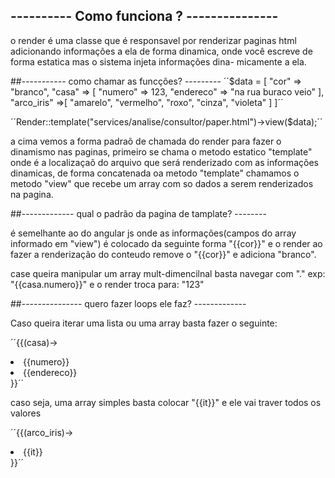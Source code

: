 ## ---------- Como funciona ? ---------------
 
 o render é uma classe que é responsavel por renderizar paginas html adicionando informações a ela
 de forma dinamica, onde você escreve de forma estatica mas o sistema injeta informações dina-
 micamente a ela.

##----------- como chamar as funcções? ---------
 ´´$data = [
      "cor" => "branco",
      "casa" => [
          "numero" => 123,
          "endereco" => "na rua buraco veio"
       ],
      "arco_iris" =>[
          "amarelo", "vermelho", "roxo", "cinza", "violeta"
      ]
 ]´´
 
´´Render::template("services/analise/consultor/paper.html")->view($data);´´
 
 a cima vemos a forma padraõ de chamada do render para fazer o dinamismo nas paginas,
 primeiro se chama o metodo estatico "template" onde é a localizaçaõ do arquivo que
 será renderizado com as informações dinamicas, de forma concatenada oa metodo
 "template" chamamos o metodo "view" que recebe um array com so dados a serem renderizados na
 pagina.
 
##------------- qual o padrão da pagina de tamplate? --------

 é semelhante ao do angular js onde as informações(campos do array informado em "view") é colocado
 da seguinte forma "{{cor}}" e o render ao fazer a renderização do conteudo remove o "{{cor}}" e adiciona
 "branco".

 case queira manipular um array mult-dimencilnal basta navegar com "." exp: "{{casa.numero}}" e o render
 troca para: "123"

##--------------- quero fazer loops ele faz? -------------

 Caso queira iterar uma lista ou uma array basta fazer o seguinte:

´´{{(casa)->
       <li>{{numero}}</li>
       <li>{{endereco}}</li>
 }}´´

 caso seja, uma array simples basta colocar "{{it}}" e ele vai traver todos os valores

´´{{(arco_iris)->
       <li>{{it}}</li>
 }}´´

